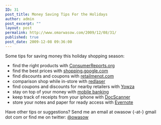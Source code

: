 ```yaml
---
ID: 31
post_title: Money Saving Tips For the Holidays
author: admin
post_excerpt: ""
layout: post
permalink: http://www.omarwasow.com/2009/12/08/31/
published: true
post_date: 2009-12-08 09:36:00
---
```

Some tips for saving money this holiday shopping season:<br /><ul><li>find the right products with <a href="http://consumerreports.org/">ConsumerReports.org</a></li><li>find the best prices with <a href="http://shopping.google.com/">shopping.google.com</a></li><li>find discounts and coupons with <a href="http://www.retailmenot.com/">retailmenot.com</a></li><li>comparison shop while in-store with <a href="http://redlaser.com/">redlaser</a></li><li>find coupons and discounts for nearby retailers with <a href="http://getyowza.com/">Yowza</a></li><li>stay on top of your money with <a href="http://mobilebanking.bankofamerica.com/">mobile banking</a></li><li>keep track of receipts from your iphone with <a href="http://www.docscannerapp.com/">DocScanner</a></li><li>store your notes and paper for ready access with <a href="http://evernote.com/">Evernote</a></li></ul>Have other tips or suggestions? Send me an email at owasow {-at-} gmail dot com or find me on twitter: <a href="http://twitter.com/owasow">@owasow</a>